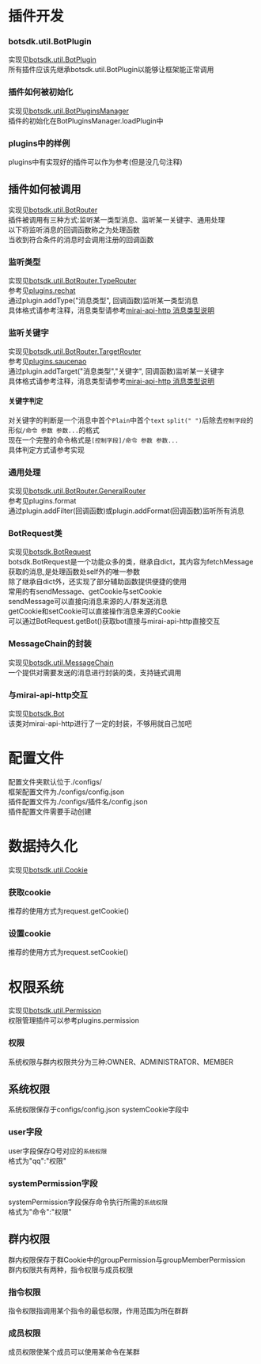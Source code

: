 # 插件开发
### botsdk.util.BotPlugin
 实现见[botsdk.util.BotPlugin](/botsdk/util.BotPlugin.py)  
 所有插件应该先继承botsdk.util.BotPlugin以能够让框架能正常调用  


### 插件如何被初始化
 实现见[botsdk.util.BotPluginsManager](/botsdk/util/BotPluginsManager.py)  
 插件的初始化在BotPluginsManager.loadPlugin中


### plugins中的样例
 plugins中有实现好的插件可以作为参考(但是没几句注释)


## 插件如何被调用
 实现见[botsdk.util.BotRouter](/botsdk/util/BotRouter.py)  
 插件被调用有三种方式:监听某一类型消息、监听某一关键字、通用处理  
 以下将监听消息的回调函数称之为处理函数  
 当收到符合条件的消息时会调用注册的回调函数


### 监听类型
 实现见[botsdk.util.BotRouter.TypeRouter](/botsdk/util/BotRouter.py)  
 参考见[plugins.rechat](/plugins/rechat.py)  
 通过plugin.addType("消息类型", 回调函数)监听某一类型消息  
 具体格式请参考注释，消息类型请参考[mirai-api-http 消息类型说明](https://github.com/project-mirai/mirai-api-http/blob/master/docs/api/MessageType.md)


### 监听关键字
 实现见[botsdk.util.BotRouter.TargetRouter](/botsdk/util/BotRouter.py)  
 参考见[plugins.saucenao](/plugins/saucenao.py)  
 通过plugin.addTarget("消息类型","关键字", 回调函数)监听某一关键字  
 具体格式请参考注释，消息类型请参考[mirai-api-http 消息类型说明](https://github.com/project-mirai/mirai-api-http/blob/master/docs/api/MessageType.md)


#### 关键字判定
 对关键字的判断是一个消息中首个`Plain`中首个`text` `split(" ")`后除去`控制字段`的形似`/命令 参数 参数...`的格式  
 现在一个完整的命令格式是`[控制字段]/命令 参数 参数...`  
 具体判定方式请参考实现


### 通用处理
 实现见[botsdk.util.BotRouter.GeneralRouter](/botsdk/util/BotRouter.py)  
 参考见plugins.format  
 通过plugin.addFilter(回调函数)或plugin.addFormat(回调函数)监听所有消息


### BotRequest类
 实现见[botsdk.BotRequest](/botsdk/BotRequest.py)  
 botsdk.BotRequest是一个功能众多的类，继承自dict，其内容为fetchMessage获取的消息,是处理函数处self外的唯一参数  
 除了继承自dict外，还实现了部分辅助函数提供便捷的使用    
 常用的有sendMessage、getCookie与setCookie  
 sendMessage可以直接向消息来源的人/群发送消息  
 getCookie和setCookie可以直接操作消息来源的Cookie  
 可以通过BotRequest.getBot()获取bot直接与mirai-api-http直接交互


### MessageChain的封装
 实现见[botsdk.util.MessageChain](/botsdk/uitl/MessageChain.py)  
 一个提供对需要发送的消息进行封装的类，支持链式调用


### 与mirai-api-http交互
 实现见[botsdk.Bot](/botsdk/Bot.py)  
 该类对mirai-api-http进行了一定的封装，不够用就自己加吧


# 配置文件
 配置文件夹默认位于./configs/  
 框架配置文件为./configs/config.json  
 插件配置文件为./configs/插件名/config.json  
 插件配置文件需要手动创建


# 数据持久化
 实现见[botsdk.util.Cookie](/botsdk/util/Cookie.py)  


### 获取cookie
 推荐的使用方式为request.getCookie()


### 设置cookie
 推荐的使用方式为request.setCookie()


# 权限系统
 实现见[botsdk.util.Permission](/botsdk/util/Permission.py)  
 权限管理插件可以参考plugins.permission


### 权限
 系统权限与群内权限共分为三种:OWNER、ADMINISTRATOR、MEMBER  


## 系统权限
 系统权限保存于configs/config.json systemCookie字段中  


### user字段
 user字段保存Q号对应的`系统权限`  
 格式为"qq":"权限"


### systemPermission字段
 systemPermission字段保存命令执行所需的`系统权限`  
 格式为"命令":"权限"


## 群内权限
 群内权限保存于群Cookie中的groupPermission与groupMemberPermission  
 群内权限共有两种，指令权限与成员权限


### 指令权限
 指令权限指调用某个指令的最低权限，作用范围为所在群群


### 成员权限
 成员权限使某个成员可以使用某命令在某群
